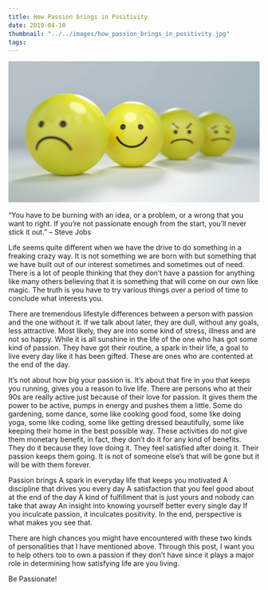 ```yaml
---
title: How Passion brings in Positivity
date: 2019-04-10
thumbnail: "../../images/how_passion_brings_in_positivity.jpg"
tags:
---
```


![How Passion brings in Positivity](../../images/how_passion_brings_in_positivity.jpg)

“You have to be burning with an idea, or a problem, or a wrong that you want to right. If you’re not passionate enough from the start, you’ll never stick it out.” – Steve Jobs

Life seems quite different when we have the drive to do something in a freaking crazy way. It is not something we are born with but something that we have built out of our interest sometimes and sometimes out of need. There is a lot of people thinking that they don’t have a passion for anything like many others believing that it is something that will come on our own like magic. The truth is you have to try various things over a period of time to conclude what interests you.

There are tremendous lifestyle differences between a person with passion and the one without it. If we talk about later, they are dull, without any goals, less attractive. Most likely, they are into some kind of stress, illness and are not so happy. While it is all sunshine in the life of the one who has got some kind of passion. They have got their routine, a spark in their life, a goal to live every day like it has been gifted. These are ones who are contented at the end of the day.

It’s not about how big your passion is. It’s about that fire in you that keeps you running, gives you a reason to live life. There are persons who at their 90s are really active just because of their love for passion. It gives them the power to be active, pumps in energy and pushes them a little. Some do gardening, some dance, some like cooking good food, some like doing yoga, some like coding, some like getting dressed beautifully, some like keeping their home in the best possible way. These activities do not give them monetary benefit,  in fact, they don’t do it for any kind of benefits. They do it because they love doing it. They feel satisfied after doing it. Their passion keeps them going. It is not of someone else’s that will be gone but it will be with them forever.

Passion brings
A spark in everyday life that keeps you motivated
A discipline that drives you every day
A satisfaction that you feel good about at the end of the day
A kind of fulfillment that is just yours and nobody can take that away
An insight into knowing yourself better every single day
If you inculcate passion, it inculcates positivity. In the end, perspective is what makes you see that.

There are high chances you might have encountered with these two kinds of personalities that I have mentioned above. Through this post, I want you to help others too to own a passion if they don’t have since it plays a major role in determining how satisfying life are you living.

Be Passionate!